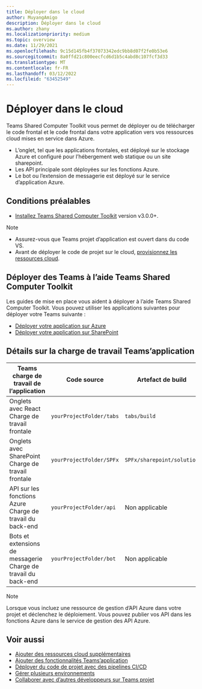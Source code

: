 ```yaml
---
title: Déployer dans le cloud
author: MuyangAmigo
description: Déployer dans le cloud
ms.author: zhany
ms.localizationpriority: medium
ms.topic: overview
ms.date: 11/29/2021
ms.openlocfilehash: 9c15d145fb4f37073342edc9bb8d07f2fe0b53e6
ms.sourcegitcommit: 8a0ffd21c800eecfcd6d1b5c4abd8c107fcf3d33
ms.translationtype: MT
ms.contentlocale: fr-FR
ms.lasthandoff: 03/12/2022
ms.locfileid: "63452549"
---
```

# <a name="deploy-to-the-cloud"></a>Déployer dans le cloud

Teams Shared Computer Toolkit vous permet de déployer ou de télécharger le code frontal et le code frontal dans votre application vers vos ressources cloud mises en service dans Azure.

* L’onglet, tel que les applications frontales, est déployé sur le stockage Azure et configuré pour l’hébergement web statique ou un site sharepoint.
* Les API principale sont déployées sur les fonctions Azure.
* Le bot ou l’extension de messagerie est déployé sur le service d’application Azure.

## <a name="prerequisite"></a>Conditions préalables

* [Installez Teams Shared Computer Toolkit](https://marketplace.visualstudio.com/items?itemName=TeamsDevApp.ms-teams-vscode-extension) version v3.0.0+.

> [!NOTE]
>
> * Assurez-vous que Teams projet d’application est ouvert dans du code VS.
> * Avant de déployer le code de projet sur le cloud, [provisionnez les ressources cloud](provision.md).

## <a name="deploy-teams-apps-using-teams-toolkit"></a>Déployer des Teams à l’aide Teams Shared Computer Toolkit

Les guides de mise en place vous aident à déployer à l’aide Teams Shared Computer Toolkit. Vous pouvez utiliser les applications suivantes pour déployer votre Teams suivante :

* [Déployer votre application sur Azure](/microsoftteams/platform/sbs-gs-javascript?tabs=vscode%2Cvsc%2Cviscode%2Cvcode&tutorial-step=8&branch)
* [Déployer votre application sur SharePoint](/microsoftteams/platform/sbs-gs-spfx?tabs=vscode%2Cviscode&tutorial-step=4&branch)

## <a name="details-on-teams-app-workload"></a>Détails sur la charge de travail Teams’application

| Teams charge de travail de l’application | Code source | Artefact de build| Ressource cible |
|-------------|----------|---------------|---------------|
|Onglets avec React </br> Charge de travail frontale| `yourProjectFolder/tabs`| `tabs/build` |Stockage Azure |
|Onglets avec SharePoint </br> Charge de travail frontale | `yourProjectFolder/SPFx`| `SPFx/sharepoint/solution` |SharePoint catalogue d’applications |
|API sur les fonctions Azure </br> Charge de travail du back-end | `yourProjectFolder/api`| Non applicable |Fonctions Azure |
|Bots et extensions de messagerie </br> Charge de travail du back-end | `yourProjectFolder/bot` | Non applicable | Service d’application Azure |

> [!NOTE]
> Lorsque vous incluez une ressource de gestion d’API Azure dans votre projet et déclenchez le déploiement. Vous pouvez publier vos API dans les fonctions Azure dans le service de gestion des API Azure.

## <a name="see-also"></a>Voir aussi

* [Ajouter des ressources cloud supplémentaires](add-resource.md)
* [Ajouter des fonctionnalités Teams’application](add-capability.md)
* [Déployer du code de projet avec des pipelines CI/CD](use-CICD-template.md)
* [Gérer plusieurs environnements](TeamsFx-multi-env.md)
* [Collaborer avec d’autres développeurs sur Teams projet](TeamsFx-collaboration.md)
